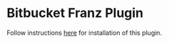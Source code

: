 # Bitbucket Franz Plugin

Follow instructions [here](https://github.com/meetfranz/plugins/blob/master/docs/integration.md) for installation of this plugin.
